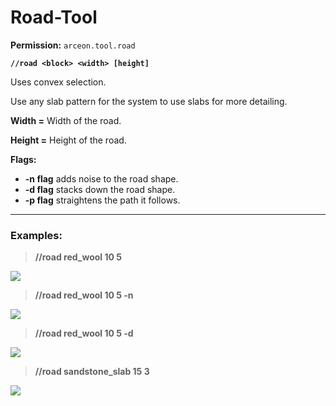 # Road-Tool

**Permission:** `arceon.tool.road`

**`//road <block> <width> [height]`**

Uses convex selection.

Use any slab pattern for the system to use slabs for more detailing.

**Width =** Width of the road.

**Height =** Height of the road.

**Flags:**

* **-n flag** adds noise to the road shape.
* **-d flag** stacks down the road shape.
* **-p flag** straightens the path it follows.

***

### **Examples:**

> **//road red\_wool 10 5**

![](https://i.imgur.com/mAYGx4H.png)

> **//road red\_wool 10 5 -n**

![](https://i.imgur.com/YKIw3uk.png)

> **//road red\_wool 10 5 -d**

![](https://i.imgur.com/H62x09Y.png)

> **//road sandstone\_slab 15 3**

![](https://i.imgur.com/N8m4yJP.png)
